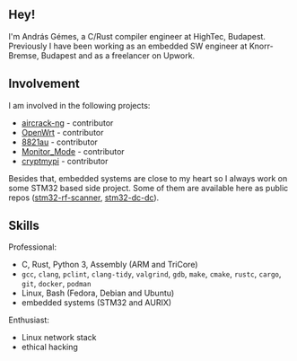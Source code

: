 <!--
### Hi there 👋
-->

<!--
**gemesa/gemesa** is a ✨ _special_ ✨ repository because its `README.md` (this file) appears on your GitHub profile.

Here are some ideas to get you started:

- 🔭 I’m currently working on ...
- 🌱 I’m currently learning ...
- 👯 I’m looking to collaborate on ...
- 🤔 I’m looking for help with ...
- 💬 Ask me about ...
- 📫 How to reach me: ...
- 😄 Pronouns: ...
- ⚡ Fun fact: ...
-->

## Hey!

I'm András Gémes, a C/Rust compiler engineer at HighTec, Budapest. Previously I have been working as an embedded SW engineer at Knorr-Bremse, Budapest and as a freelancer on Upwork.

## Involvement

I am involved in the following projects:
- [aircrack-ng](https://github.com/aircrack-ng/aircrack-ng) - contributor
- [OpenWrt](https://github.com/openwrt/openwrt) - contributor
- [8821au](https://github.com/morrownr/8821au-20210708) - contributor
- [Monitor_Mode](https://github.com/morrownr/Monitor_Mode) - contributor
- [cryptmypi](https://github.com/unixabg/cryptmypi) - contributor

Besides that, embedded systems are close to my heart so I always work on some STM32 based side project. Some of them are available here as public repos ([stm32-rf-scanner](https://github.com/gemesa/stm32-rf-scanner), [stm32-dc-dc](https://github.com/gemesa/stm32-dc-dc)). 

## Skills

Professional:
- C, Rust, Python 3, Assembly (ARM and TriCore)
- `gcc`, `clang`, `pclint`, `clang-tidy`, `valgrind`, `gdb`, `make`, `cmake`, `rustc`, `cargo`, `git`, `docker`, `podman`
- Linux, Bash (Fedora, Debian and Ubuntu)
- embedded systems (STM32 and AURIX)

Enthusiast:
- Linux network stack
- ethical hacking
